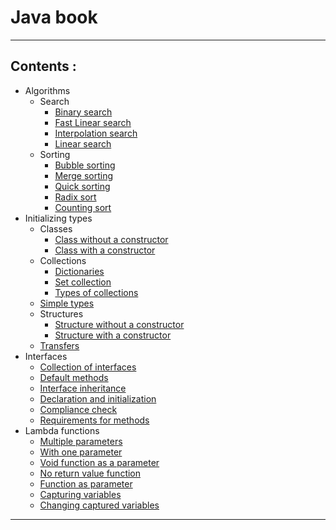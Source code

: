 # Java book
____
## Сontents :
* Algorithms
  * Search
    * [Binary search](https://github.com/aberdar/java-book/blob/main/src/aberdar/algorithm/search/BinarySearch.java)
    * [Fast Linear search](https://github.com/aberdar/java-book/blob/main/src/aberdar/algorithm/search/FastLinearSearch.java)
    * [Interpolation search](https://github.com/aberdar/java-book/blob/main/src/aberdar/algorithm/search/InterpolationSearch.java)
    * [Linear search](https://github.com/aberdar/java-book/blob/main/src/aberdar/algorithm/search/LinearSearch.java)
  * Sorting 
    * [Bubble sorting](https://github.com/aberdar/java-book/blob/main/src/aberdar/algorithm/sorting/BubbleSorting.java)
    * [Merge sorting](https://github.com/aberdar/java-book/blob/main/src/aberdar/algorithm/sorting/MergeSorting.java)
    * [Quick sorting](https://github.com/aberdar/java-book/blob/main/src/aberdar/algorithm/sorting/QuickSorting.java)
    * [Radix sort](https://github.com/aberdar/java-book/blob/main/src/aberdar/algorithm/sorting/RadixSort.java)
    * [Counting sort](https://github.com/aberdar/java-book/blob/main/src/aberdar/algorithm/sorting/SortingByCounting.java)
* Initializing types
  * Classes
    * [Class without a constructor](https://github.com/aberdar/java-book/blob/main/src/aberdar/initializingTypes/classes/ClassWithoutConstructor.java)
    * [Class with a constructor](https://github.com/aberdar/java-book/blob/main/src/aberdar/initializingTypes/classes/ClassWithConstructor.java)
  * Collections
    * [Dictionaries](https://github.com/aberdar/java-book/blob/main/src/aberdar/initializingTypes/collections/Dictionaries.java)
    * [Set collection](https://github.com/aberdar/java-book/blob/main/src/aberdar/initializingTypes/collections/Set.java)
    * [Types of collections](https://github.com/aberdar/java-book/blob/main/src/aberdar/initializingTypes/collections/TypesCollections.java) 
  * [Simple types](https://github.com/aberdar/java-book/blob/main/src/aberdar/initializingTypes/simpleTypes/SimpleTypes.java)
  * Structures
    * [Structure without a constructor](https://github.com/aberdar/java-book/blob/main/src/aberdar/initializingTypes/structures/StructureWithoutConstructor.java)
    * [Structure with a constructor](https://github.com/aberdar/java-book/blob/main/src/aberdar/initializingTypes/structures/StructureWithConstructor.java)
  * [Transfers](https://github.com/aberdar/java-book/blob/main/src/aberdar/initializingTypes/transfers/Transfers.java)     
* Interfaces
  * [Collection of interfaces](https://github.com/aberdar/java-book/tree/main/src/aberdar/interfaces/collectionOfInterfaces)
  * [Default methods](https://github.com/aberdar/java-book/blob/main/src/aberdar/interfaces/defaultMethods/DefaultMethods.java)
  * [Interface inheritance](https://github.com/aberdar/java-book/blob/main/src/aberdar/interfaces/inheritance/InterfaceInheritance.java) 
  * [Declaration and initialization](https://github.com/aberdar/java-book/tree/main/src/aberdar/interfaces/declarationAndInitialization)
  * [Compliance check](https://github.com/aberdar/java-book/blob/main/src/aberdar/interfaces/complianceCheck/ComplianceCheck.java)
  * [Requirements for methods](https://github.com/aberdar/java-book/tree/main/src/aberdar/interfaces/requirementsForMethods)
* Lambda functions
  * [Multiple parameters](https://github.com/aberdar/java-book/blob/main/src/aberdar/lambdaFunctions/MultipleParameters.java)
  * [With one parameter](https://github.com/aberdar/java-book/blob/main/src/aberdar/lambdaFunctions/WithOneParameter.java)
  * [Void function as a parameter](https://github.com/aberdar/java-book/blob/main/src/aberdar/lambdaFunctions/FunctionAsParameter.java)
  * [No return value function](https://github.com/aberdar/java-book/blob/main/src/aberdar/lambdaFunctions/NoReturnValue.java)
  * [Function as parameter](https://github.com/aberdar/java-book/blob/main/src/aberdar/lambdaFunctions/FunctionAsParameter.java)
  * [Capturing variables](https://github.com/aberdar/java-book/blob/main/src/aberdar/lambdaFunctions/CapturingVariables.java)
  * [Changing captured variables](https://github.com/aberdar/java-book/blob/main/src/aberdar/lambdaFunctions/ChangingCapturedVariables.java)
____
